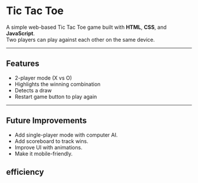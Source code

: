 # Tic Tac Toe

A simple web-based Tic Tac Toe game built with **HTML**, **CSS**, and **JavaScript**.  
Two players can play against each other on the same device.

---

## Features
- 2-player mode (X vs O)
- Highlights the winning combination
- Detects a draw
- Restart game button to play again

---

## Future Improvements
- Add single-player mode with computer AI.
- Add scoreboard to track wins.
- Improve UI with animations.
- Make it mobile-friendly.


## efficiency


